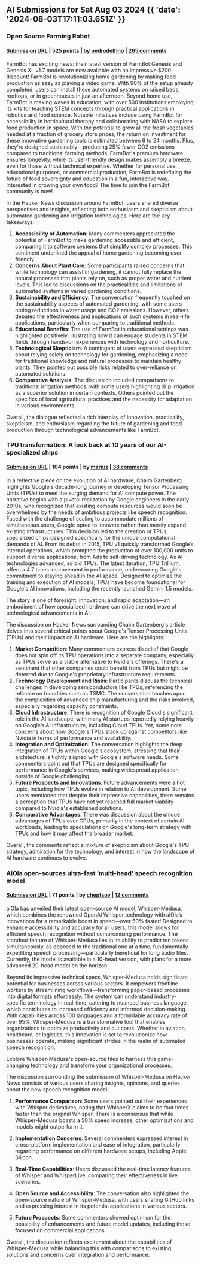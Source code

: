 ## AI Submissions for Sat Aug 03 2024 {{ 'date': '2024-08-03T17:11:03.651Z' }}

### Open Source Farming Robot

#### [Submission URL](https://farm.bot/) | 525 points | by [pedrodelfino](https://news.ycombinator.com/user?id=pedrodelfino) | [265 comments](https://news.ycombinator.com/item?id=41150095)

FarmBot has exciting news: their latest version of FarmBot Genesis and Genesis XL v1.7 models are now available with an impressive $200 discount! FarmBot is revolutionizing home gardening by making food production as easy as playing a video game. With 90% of the setup already completed, users can install these automated systems on raised beds, rooftops, or in greenhouses in just an afternoon. Beyond home use, FarmBot is making waves in education, with over 500 institutions employing its kits for teaching STEM concepts through practical applications in robotics and food science. Notable initiatives include using FarmBot for accessibility in horticultural therapy and collaborating with NASA to explore food production in space. With the potential to grow all the fresh vegetables needed at a fraction of grocery store prices, the return on investment for these innovative gardening tools is estimated between 6 to 24 months. Plus, they're designed sustainably—producing 25% fewer CO2 emissions compared to traditional farming methods. FarmBot's premium hardware ensures longevity, while its user-friendly design makes assembly a breeze, even for those without technical expertise. Whether for personal use, educational purposes, or commercial production, FarmBot is redefining the future of food sovereignty and education in a fun, interactive way. Interested in growing your own food? The time to join the FarmBot community is now!

In the Hacker News discussion around FarmBot, users shared diverse perspectives and insights, reflecting both enthusiasm and skepticism about automated gardening and irrigation technologies. Here are the key takeaways:

1. **Accessibility of Automation**: Many commenters appreciated the potential of FarmBot to make gardening accessible and efficient, comparing it to software systems that simplify complex processes. This sentiment underlined the appeal of home gardening becoming user-friendly.
2. **Concerns About Plant Care**: Some participants raised concerns that while technology can assist in gardening, it cannot fully replace the natural processes that plants rely on, such as proper water and nutrient levels. This led to discussions on the practicalities and limitations of automated systems in varied gardening conditions.
3. **Sustainability and Efficiency**: The conversation frequently touched on the sustainability aspects of automated gardening, with some users noting reductions in water usage and CO2 emissions. However, others debated the effectiveness and implications of such systems in real-life applications, particularly when comparing to traditional methods.
4. **Educational Benefits**: The use of FarmBot in educational settings was highlighted positively, illustrating how it can engage students in STEM fields through hands-on experiences with technology and horticulture.
5. **Technological Skepticism**: A contingent of users expressed skepticism about relying solely on technology for gardening, emphasizing a need for traditional knowledge and natural processes to maintain healthy plants. They pointed out possible risks related to over-reliance on automated solutions.
6. **Comparative Analysis**: The discussion included comparisons to traditional irrigation methods, with some users highlighting drip irrigation as a superior solution in certain contexts. Others pointed out the specifics of local agricultural practices and the necessity for adaptation in various environments.

Overall, the dialogue reflected a rich interplay of innovation, practicality, skepticism, and enthusiasm regarding the future of gardening and food production through technological advancements like FarmBot.

### TPU transformation: A look back at 10 years of our AI-specialized chips

#### [Submission URL](https://cloud.google.com/blog/transform/ai-specialized-chips-tpu-history-gen-ai) | 104 points | by [mariuz](https://news.ycombinator.com/user?id=mariuz) | [38 comments](https://news.ycombinator.com/item?id=41148532)

In a reflective piece on the evolution of AI hardware, Chaim Gartenberg highlights Google's decade-long journey in developing Tensor Processing Units (TPUs) to meet the surging demand for AI compute power. The narrative begins with a pivotal realization by Google engineers in the early 2010s, who recognized that existing compute resources would soon be overwhelmed by the needs of ambitious projects like speech recognition. Faced with the challenge of scaling to accommodate millions of simultaneous users, Google opted to innovate rather than merely expand existing infrastructures. This decision led to the creation of TPUs, specialized chips designed specifically for the unique computational demands of AI. From its debut in 2015, TPU v1 quickly transformed Google’s internal operations, which prompted the production of over 100,000 units to support diverse applications, from Ads to self-driving technology. As AI technologies advanced, so did TPUs. The latest iteration, TPU Trillium, offers a 4.7 times improvement in performance, underscoring Google's commitment to staying ahead in the AI space. Designed to optimize the training and execution of AI models, TPUs have become foundational for Google's AI innovations, including the recently launched Gemini 1.5 models. 

The story is one of foresight, innovation, and rapid adaptation—an embodiment of how specialized hardware can drive the next wave of technological advancements in AI.

The discussion on Hacker News surrounding Chaim Gartenberg's article delves into several critical points about Google's Tensor Processing Units (TPUs) and their impact on AI hardware. Here are the highlights:

1. **Market Competition**: Many commenters express disbelief that Google does not spin off its TPU operations into a separate company, especially as TPUs serve as a viable alternative to Nvidia's offerings. There's a sentiment that other companies could benefit from TPUs but might be deterred due to Google's proprietary infrastructure requirements.
2. **Technology Development and Risks**: Participants discuss the technical challenges in developing semiconductors like TPUs, referencing the reliance on foundries such as TSMC. The conversation touches upon the complexities of advanced chip manufacturing and the risks involved, especially regarding capacity constraints.
3. **Cloud Infrastructure**: There is recognition of Google Cloud's significant role in the AI landscape, with many AI startups reportedly relying heavily on Google’s AI infrastructure, including Cloud TPUs. Yet, some note concerns about how Google's TPUs stack up against competitors like Nvidia in terms of performance and availability.
4. **Integration and Optimization**: The conversation highlights the deep integration of TPUs within Google's ecosystem, stressing that their architecture is tightly aligned with Google's software needs. Some commenters point out that TPUs are designed specifically for performance in Google's services, making widespread application outside of Google challenging.
5. **Future Prospects and Innovations**: Future advancements were a hot topic, including how TPUs evolve in relation to AI development. Some users mentioned that despite their impressive capabilities, there remains a perception that TPUs have not yet reached full market viability compared to Nvidia's established solutions.
6. **Comparative Advantages**: There was discussion about the unique advantages of TPUs over GPUs, primarily in the context of certain AI workloads, leading to speculations on Google's long-term strategy with TPUs and how it may affect the broader market.

Overall, the comments reflect a mixture of skepticism about Google's TPU strategy, admiration for the technology, and interest in how the landscape of AI hardware continues to evolve.

### AiOla open-sources ultra-fast ‘multi-head’ speech recognition model

#### [Submission URL](https://aiola.com/blog/introducing-whisper-medusa/) | 71 points | by [cheptsov](https://news.ycombinator.com/user?id=cheptsov) | [12 comments](https://news.ycombinator.com/item?id=41145388)

aiOla has unveiled their latest open-source AI model, Whisper-Medusa, which combines the renowned OpenAI Whisper technology with aiOla’s innovations for a remarkable boost in speed—over 50% faster! Designed to enhance accessibility and accuracy for all users, this model allows for efficient speech recognition without compromising performance. The standout feature of Whisper-Medusa lies in its ability to predict ten tokens simultaneously, as opposed to the traditional one at a time, fundamentally expediting speech processing—particularly beneficial for long audio files. Currently, the model is available in a 10-head version, with plans for a more advanced 20-head model on the horizon.

Beyond its impressive technical specs, Whisper-Medusa holds significant potential for businesses across various sectors. It empowers frontline workers by streamlining workflows—transforming paper-based processes into digital formats effortlessly. The system can understand industry-specific terminology in real-time, catering to nuanced business language, which contributes to increased efficiency and informed decision-making. With capabilities across 100 languages and a formidable accuracy rate of over 95%, Whisper-Medusa is a transformative tool that enables organizations to optimize productivity and cut costs. Whether in aviation, healthcare, or logistics, this innovation is set to revolutionize how businesses operate, making significant strides in the realm of automated speech recognition.

Explore Whisper-Medusa's open-source files to harness this game-changing technology and transform your organizational processes.

The discussion surrounding the submission of Whisper-Medusa on Hacker News consists of various users sharing insights, opinions, and queries about the new speech recognition model:

1. **Performance Comparison**: Some users pointed out their experiences with Whisper derivatives, noting that WhisperX claims to be four times faster than the original Whisper. There is a consensus that while Whisper-Medusa boasts a 50% speed increase, other optimizations and models might outperform it.

2. **Implementation Concerns**: Several commenters expressed interest in cross-platform implementation and ease of integration, particularly regarding performance on different hardware setups, including Apple Silicon.

3. **Real-Time Capabilities**: Users discussed the real-time latency features of Whisper and WhisperLive, comparing their effectiveness in live scenarios.

4. **Open Source and Accessibility**: The conversation also highlighted the open-source nature of Whisper-Medusa, with users sharing GitHub links and expressing interest in its potential applications in various sectors. 

5. **Future Prospects**: Some commenters showed optimism for the possibility of enhancements and future model updates, including those focused on commercial applications.

Overall, the discussion reflects excitement about the capabilities of Whisper-Medusa while balancing this with comparisons to existing solutions and concerns over integration and performance.

